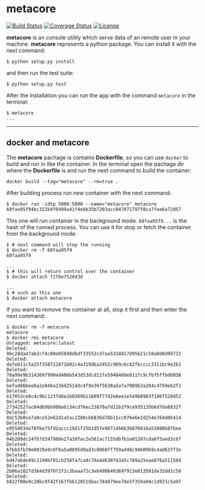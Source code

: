 # metacore

[![Build Status](https://travis-ci.org/Storj/metacore.svg?branch=master)](https://travis-ci.org/Storj/metatool)
[![Coverage Status](https://coveralls.io/repos/Storj/metacore/badge.svg?branch=master&service=github)](https://coveralls.io/github/Storj/metatool?branch=master)
[![License](https://img.shields.io/badge/license-AGPL%20License-blue.svg)](https://github.com/Storj/metatool/blob/master/LICENSE)

**metacore** is an console utility which serve data of an remote user in your machine.
**metacore** represents a python package. You can install it with the next command:

    $ python setup.py install

and then run the test suite:

    $ python setup.py test
    
After the installation you can run the app with the command `metacore` in the terminal:

    $ metacore
    ...
    
---

## docker and metacore

The **metacore** pachage is contains **Dockerfile**, so you can use `docker` to build and run in like the container.
In the terminal open the pachage dir where the **Dockerfile** is and run the next command to build the container:

    docker build --tag="metacore" --rm=true .

After building process run new container with the next command:

    $ docker run -idtp 5000:5000 --name="metacore" metacore
    60faa95f94bc322b4f0409a41f4ebb35b7203acc047071797f8ca7fee6a72d57

This one will run container in the background mode. `60faa95f9...` is the hash of the runned process. 
You can use it for stop or fetch the container from the background mode:

    $ # next command will stop the running
    $ docker rm -f 60faa95f9
    60faa95f9
    
    ...
    $ # this will return control over the container
    $ docker attach f2f8e752043d
    
    ...
    $ # such as this one
    $ docker attach metacore

If you want to remove the container at all, stop it first and then enter the next command:

    $ docker rm -f metacore
    metacore
    $ docker rmi metacore
    Untagged: metacore:latest
    Deleted: 9bc28da47ab2cf4c00e05940dbdf33552cd7aa5334017d95b21c58a0d8d99715
    Deleted: dafeb11c5a25f350722871b02c4a319dba2452c909c6c82fbcccc3311bc9e2b1
    Deleted: 78a99e9b3143697990ed406b543d53dcd11fe5948468e011fc9cfb75ffbd6038
    Deleted: befa486bee6a2e846a23bd251ddc4f9e36f5638a5afa7089b3a284c4759eb2f2
    Deleted: b17053ce0c4c96c123fd6e1b0369b11609f77d2e6ee1e549b0983f106f528d52
    Deleted: 27342527ac04d69bb988eb134cd76ec23870a7d21b379ce935135b6d7da8832f
    Deleted: 8dc53b0ce7a0ce52e62d1a5ac2288cb6836d78b11cc876e6e2d254e764d0b414
    Deleted: e9558034e70fbe75fd2accc28d1f25b1d57e9071466b3b876016a53808b8fbee
    Deleted: 04b209dc24f67d347988e27a3dfac2e581ac7155dbfb1e01207cda6f5aed3c6f
    Deleted: 67bb5fb78e0029a9c0f8a5a0895d9ad3c8068ff759ad48c94609b9c4ad637f3e
    Deleted: bd47abde49c1190bf01cb258fa7ca4c70a4d630743a5c789a25eae876a511584
    Deleted: 2b86a1827d384d397072f2c3baaa72c3e64986403697913e813581de32dd1c58
    Deleted: b822f08e9c20bc9f42f167fbb120518bac784879ee70e5f359a94c1d921c5a97
